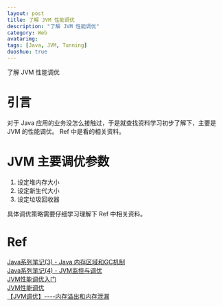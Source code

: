 ```yaml
---
layout: post
title: 了解 JVM 性能调优
description: "了解 JVM 性能调优"
category: Web
avatarimg:
tags: [Java, JVM, Tunning]
duoshuo: true
---
```


了解 JVM 性能调优

# 引言

对于 Java 应用的业务没怎么接触过，于是就查找资料学习初步了解下，主要是 JVM 的性能调优。
Ref 中是看的相关资料。

# JVM 主要调优参数

1. 设定堆内存大小
2. 设定新生代大小
3. 设定垃圾回收器 
 
具体调优策略需要仔细学习理解下 Ref 中相关资料。

# Ref

[Java系列笔记(3) - Java 内存区域和GC机制](http://www.cnblogs.com/zhguang/p/3257367.html)  
[Java系列笔记(4) - JVM监控与调优](http://www.cnblogs.com/zhguang/p/Java-JVM-GC.html)  
[JVM性能调优入门](http://www.jianshu.com/p/c6a04c88900a)  
[JVM性能调优](http://blog.csdn.net/chen77716/article/details/5695893)  
[【JVM调优】----内存溢出和内存泄漏](http://blog.csdn.net/zlts000/article/details/53046620)  
